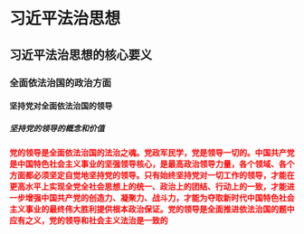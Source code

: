 # 习近平法治思想

## 习近平法治思想的核心要义

### 全面依法治国的政治方面

#### 坚持党对全面依法治国的领导

##### 坚持党的领导的概念和价值

<strong style="color: red">党的领导是全面依法治国的法治之魂。党政军民学，党是领导一切的。中国共产党是中国特色社会主义事业的坚强领导核心，是最高政治领导力量，各个领域、各个方面都必须坚定自觉地坚持党的领导。只有始终坚持党对一切工作的领导，才能在更高水平上实现全党全社会思想上的统一、政治上的团结、行动上的一致，才能进一步增强中国共产党的创造力、凝聚力、战斗力，才能为夺取新时代中国特色社会主义事业的最终伟大胜利提供根本政治保证。党的领导是全面推进依法治国的题中应有之义，党的领导和社会主义法治是一致的</strong>